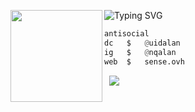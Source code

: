 ![Typing SVG](https://readme-typing-svg.herokuapp.com?font=Roboto+Mono&pause=1000&color=F7F7F7&vCenter=true&width=435&lines=%E2%80%9CExpression+betray+when+eyes+falter%E2%80%9D)
<img align="left" src="https://i.imgur.com/Im1kTL0.png" width="147"/> 

```python
antisocial
dc   $   @uidalan
ig   $   @nqalan
web  $   sense.ovh
```
&zwnj; 
&zwnj; 
![](https://komarev.com/ghpvc/?username=uidalan)
